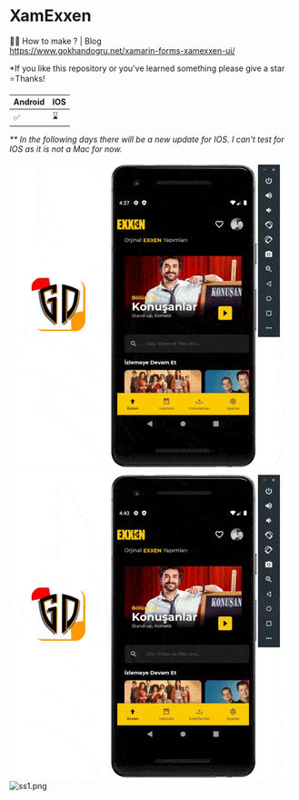 # XamExxen

👨‍🏫 How to make ? | Blog  
https://www.gokhandogru.net/xamarin-forms-xamexxen-ui/

*If you like this repository or you've learned something please give a star ⭐Thanks!

| Android | IOS |
| ------------- | ------------- |
| ✅ | ⌛ |

_** In the following days there will be a new update for IOS. I can't test for IOS as it is not a Mac for now._

![xamexxen.gif](https://raw.githubusercontent.com/dgokhan/XamExxen/main/gif/MainPage.gif)
![xamexxend.gif](https://raw.githubusercontent.com/dgokhan/XamExxen/main/gif/DetailPage.gif)
![ss1.png](https://cdn.dribbble.com/users/3156640/screenshots/14951365/media/786cd31e8f9c6ef7bc71f2ead5d9ccec.jpg?compress=1&resize=1000x750)
